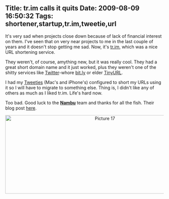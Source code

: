Title: tr.im calls it quits
Date: 2009-08-09 16:50:32
Tags: shortener,startup,tr.im,tweetie,url
---
It's very sad when projects close down because of lack of financial interest on them. I've seen that on very near projects to me in the last couple of years and it doesn't stop getting me sad. Now, it's <a href="http://tr.im">tr.im</a>, which was a nice URL shortening service.

They weren't, of course, amything new, but it was really cool. They had a great short domain name and it just worked, plus they weren't one of the shitty services like <a href="http://twitter.com/">Twitter</a>-whore <a href="http://bit.ly/">bit.ly</a> or elder <a href="http://tinyurl.com">TinyURL</a>.

I had my <a href="http://en.wikipedia.org/wiki/Tweetie">Tweeties</a> (Mac's and iPhone's) configured to short my URLs using it so I will have to migrate to something else. Thing is, I didn't like any of others as much as I liked tr.im. Life's hard now.

Too bad. Good luck to the <a href="http://nambu.com"><strong>Nambu</strong></a> team and thanks for all the fish. Their blog post <a href="http://blog.tr.im/post/159369789/tr-im-r-i-p?dsq=14529199">here</a>.
<p style="text-align: center;"><img class="aligncenter size-full wp-image-922" title="Picture 17" src="http://damog.net/old/axiombox/2009/08/Picture-17.png" alt="Picture 17" width="618" height="250" /></p>